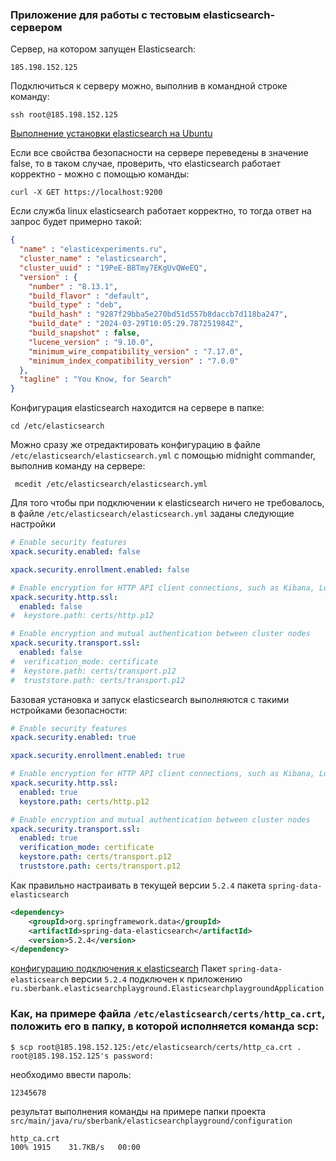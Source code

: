 ### Приложение для работы с тестовым elasticsearch-сервером ###

Сервер, на котором запущен Elasticsearch: <br />
```textmate
185.198.152.125
```
Подключиться к серверу можно, выполнив в командной строке команду: <br />
```text
ssh root@185.198.152.125
```
[Выполнение установки elasticsearch на Ubuntu](https://www.elastic.co/guide/en/elasticsearch/reference/current/deb.html)

Если все свойства безопасности на сервере переведены в значение false, то в таком случае, проверить, что elasticsearch работает корректно - можно с помощью команды: <br />
```shell
curl -X GET https://localhost:9200
```
Если служба linux elasticsearch работает корректно, то тогда ответ на запрос будет примерно такой: <br />
```json
{
  "name" : "elasticexperiments.ru",
  "cluster_name" : "elasticsearch",
  "cluster_uuid" : "19PeE-B8Tmy7EKgUvQWeEQ",
  "version" : {
    "number" : "8.13.1",
    "build_flavor" : "default",
    "build_type" : "deb",
    "build_hash" : "9287f29bba5e270bd51d557b8daccb7d118ba247",
    "build_date" : "2024-03-29T10:05:29.787251984Z",
    "build_snapshot" : false,
    "lucene_version" : "9.10.0",
    "minimum_wire_compatibility_version" : "7.17.0",
    "minimum_index_compatibility_version" : "7.0.0"
  },
  "tagline" : "You Know, for Search"
}
```
Конфигурация elasticsearch находится на сервере в папке: <br />
```shell
cd /etc/elasticsearch
```
Можно сразу же отредактировать конфигурацию в файле `/etc/elasticsearch/elasticsearch.yml` с помощью midnight commander, выполнив команду на сервере: <br />
```shell
 mcedit /etc/elasticsearch/elasticsearch.yml
```

Для того чтобы при подключении к elasticsearch ничего не требовалось, в файле `/etc/elasticsearch/elasticsearch.yml` заданы следующие настройки <br />
```yaml
# Enable security features
xpack.security.enabled: false

xpack.security.enrollment.enabled: false

# Enable encryption for HTTP API client connections, such as Kibana, Logstash, and Agents
xpack.security.http.ssl:
  enabled: false
#  keystore.path: certs/http.p12

# Enable encryption and mutual authentication between cluster nodes
xpack.security.transport.ssl:
  enabled: false
#  verification_mode: certificate
#  keystore.path: certs/transport.p12
#  truststore.path: certs/transport.p12
```

Базовая установка и запуск elasticsearch выполняются с такими нстройками безопасности: <br />
```yaml
# Enable security features
xpack.security.enabled: true

xpack.security.enrollment.enabled: true

# Enable encryption for HTTP API client connections, such as Kibana, Logstash, and Agents
xpack.security.http.ssl:
  enabled: true
  keystore.path: certs/http.p12

# Enable encryption and mutual authentication between cluster nodes
xpack.security.transport.ssl:
  enabled: true
  verification_mode: certificate
  keystore.path: certs/transport.p12
  truststore.path: certs/transport.p12
```
Как правильно настраивать в текущей версии `5.2.4` пакета `spring-data-elasticsearch` <br />
```xml
<dependency>
    <groupId>org.springframework.data</groupId>
    <artifactId>spring-data-elasticsearch</artifactId>
    <version>5.2.4</version>
</dependency>
```
[конфигурацию подключения к elasticsearch](https://docs.spring.io/spring-data/elasticsearch/reference/elasticsearch/clients.html#elasticsearch.clients.configuration)
Пакет `spring-data-elasticsearch` версии `5.2.4` подключен к приложению `ru.sberbank.elasticsearchplayground.ElasticsearchplaygroundApplication` <br />

### Как, на примере файла `/etc/elasticsearch/certs/http_ca.crt`, положить его в папку, в которой исполняется команда scp:
```shell
$ scp root@185.198.152.125:/etc/elasticsearch/certs/http_ca.crt .
root@185.198.152.125's password:
```
необходимо ввести пароль: <br />
```shell
12345678
```
результат выполнения команды на примере папки проекта `src/main/java/ru/sberbank/elasticsearchplayground/configuration` <br />
```shell
http_ca.crt                                                                                                                               100% 1915    31.7KB/s   00:00
```